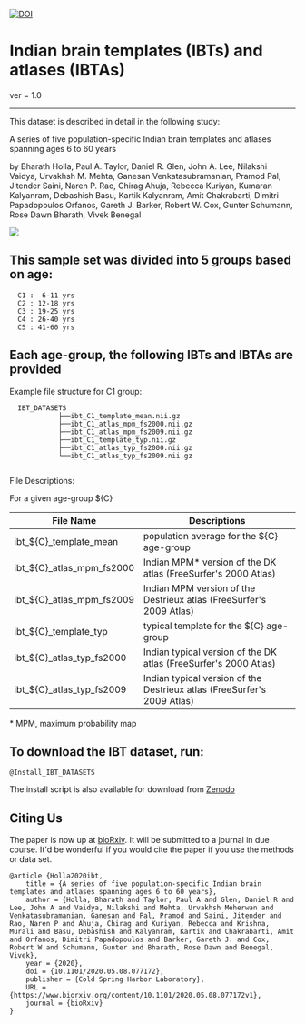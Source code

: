 
[![DOI](https://zenodo.org/badge/DOI/10.5281/zenodo.3817045.svg)](https://doi.org/10.5281/zenodo.3817045)


# Indian brain templates (IBTs) and atlases (IBTAs)

ver = 1.0

----------------------------------------------------------------------

This dataset is described in detail in the following
study:

  A series of five population-specific Indian brain templates and
  atlases spanning ages 6 to 60 years

  by Bharath Holla, Paul A. Taylor, Daniel R. Glen, John A. Lee,
  Nilakshi Vaidya, Urvakhsh M. Mehta, Ganesan Venkatasubramanian,
  Pramod Pal, Jitender Saini, Naren P. Rao, Chirag Ahuja, Rebecca
  Kuriyan, Kumaran Kalyanram, Debashish Basu, Kartik Kalyanram, Amit
  Chakrabarti, Dimitri Papadopoulos Orfanos, Gareth J. Barker, Robert
  W. Cox, Gunter Schumann, Rose Dawn Bharath, Vivek Benegal

<p>
<a href="https://doi.org/10.1101/2020.05.08.077172">
   <img src="https://img.shields.io/badge/bioRxiv-preprint-67baea.svg" />
</a>
</p>

## This sample set was divided into 5 groups based on age: #
```
  C1 :  6-11 yrs
  C2 : 12-18 yrs
  C3 : 19-25 yrs
  C4 : 26-40 yrs
  C5 : 41-60 yrs
  ```
	
## Each age-group, the following IBTs and IBTAs are provided #
Example file structure for C1 group:
```
  IBT_DATASETS
            ├──ibt_C1_template_mean.nii.gz
            ├──ibt_C1_atlas_mpm_fs2000.nii.gz
            ├──ibt_C1_atlas_mpm_fs2009.nii.gz
            ├──ibt_C1_template_typ.nii.gz
            ├──ibt_C1_atlas_typ_fs2000.nii.gz
            └──ibt_C1_atlas_typ_fs2009.nii.gz
            
```
File Descriptions:

For a given age-group ${C}

| File Name                   | Descriptions |
| -------------------         | ------------- |
| ibt_${C}_template_mean      | population average for the ${C} age-group  |
| ibt_${C}_atlas_mpm_fs2000   | Indian MPM* version of the DK atlas (FreeSurfer's 2000 Atlas)  |
| ibt_${C}_atlas_mpm_fs2009   | Indian MPM version of the Destrieux atlas (FreeSurfer's 2009 Atlas)  |
| ibt_${C}_template_typ       | typical template for the ${C} age-group  |
| ibt_${C}_atlas_typ_fs2000   | Indian typical version of the DK atlas (FreeSurfer's 2000 Atlas) |
| ibt_${C}_atlas_typ_fs2009   | Indian typical version of the Destrieux atlas (FreeSurfer's 2009 Atlas)  |

\* MPM, maximum probability map


## To download the IBT dataset, run:
```
@Install_IBT_DATASETS
```
The install script is also available for download from [Zenodo](https://zenodo.org/record/3817045/files/hollabharath/IndiaBrainTemplates-v1.0.0.zip)

## Citing Us

The paper is now up at [bioRxiv](https://www.biorxiv.org/content/10.1101/2020.05.08.077172v1). It will be submitted to a journal in due course. It'd be wonderful if you would cite the paper if you use the methods or data set.
```
@article {Holla2020ibt,
	title = {A series of five population-specific Indian brain templates and atlases spanning ages 6 to 60 years},
	author = {Holla, Bharath and Taylor, Paul A and Glen, Daniel R and Lee, John A and Vaidya, Nilakshi and Mehta, Urvakhsh Meherwan and Venkatasubramanian, Ganesan and Pal, Pramod and Saini, Jitender and Rao, Naren P and Ahuja, Chirag and Kuriyan, Rebecca and Krishna, Murali and Basu, Debashish and Kalyanram, Kartik and Chakrabarti, Amit and Orfanos, Dimitri Papadopoulos and Barker, Gareth J. and Cox, Robert W and Schumann, Gunter and Bharath, Rose Dawn and Benegal, Vivek},
	year = {2020},
	doi = {10.1101/2020.05.08.077172},
	publisher = {Cold Spring Harbor Laboratory},
	URL = {https://www.biorxiv.org/content/10.1101/2020.05.08.077172v1},
	journal = {bioRxiv}
}
```


		
